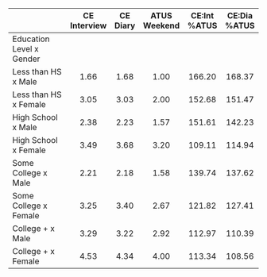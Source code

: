 
|                      | CE<br>Interview |  CE<br>Diary | ATUS<br>Weekend | CE:Int<br>%ATUS | CE:Dia<br>%ATUS |
| -------------------- | :----------: | :----------: | :----------: | :----------: | :----------: |
| Education Level x Gender |              |              |              |              |              |
| Less than HS x Male  |         1.66 |         1.68 |         1.00 |       166.20 |       168.37 |
| Less than HS x Female |         3.05 |         3.03 |         2.00 |       152.68 |       151.47 |
| High School x Male   |         2.38 |         2.23 |         1.57 |       151.61 |       142.23 |
| High School x Female |         3.49 |         3.68 |         3.20 |       109.11 |       114.94 |
| Some College x Male  |         2.21 |         2.18 |         1.58 |       139.74 |       137.62 |
| Some College x Female |         3.25 |         3.40 |         2.67 |       121.82 |       127.41 |
| College + x Male     |         3.29 |         3.22 |         2.92 |       112.97 |       110.39 |
| College + x Female   |         4.53 |         4.34 |         4.00 |       113.34 |       108.56 |

